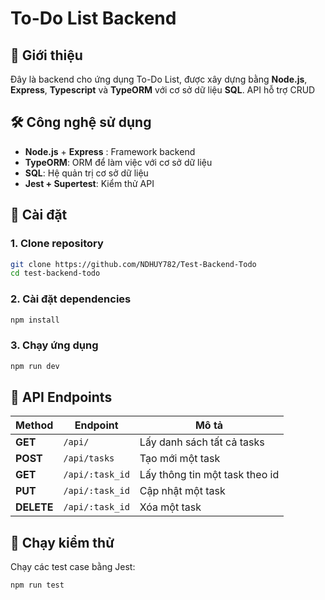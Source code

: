 # To-Do List Backend

## 📌 Giới thiệu

Đây là backend cho ứng dụng To-Do List, được xây dựng bằng **Node.js**, **Express**, **Typescript** và **TypeORM** với cơ sở dữ liệu **SQL**. API hỗ trợ CRUD

## 🛠️ Công nghệ sử dụng

- **Node.js** + **Express** : Framework backend
- **TypeORM**: ORM để làm việc với cơ sở dữ liệu
- **SQL**: Hệ quản trị cơ sở dữ liệu
- **Jest + Supertest**: Kiểm thử API

## 🚀 Cài đặt

### 1. Clone repository

```sh
git clone https://github.com/NDHUY782/Test-Backend-Todo
cd test-backend-todo
```

### 2. Cài đặt dependencies

```sh
npm install
```

### 3. Chạy ứng dụng

```sh
npm run dev
```


## 📡 API Endpoints

| Method     | Endpoint              | Mô tả                          |
| ---------- | --------------------- | ------------------------------ |
| **GET**    | `/api/`               | Lấy danh sách tất cả tasks     |
| **POST**   | `/api/tasks`          | Tạo mới một task               |
| **GET**    | `/api/:task_id`       | Lấy thông tin một task theo id |
| **PUT**    | `/api/:task_id`       | Cập nhật một task              |
| **DELETE** | `/api/:task_id`       | Xóa một task                   |

## 🧪 Chạy kiểm thử

Chạy các test case bằng Jest:

```sh
npm run test
```

